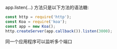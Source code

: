 app.listen(...) 方法只是以下方法的语法糖:
```js
const http = require('http');
const Koa = require('koa');
const app = new Koa();
http.createServer(app.callback()).listen(3000);
```
同一个应用程序可以监听多个端口